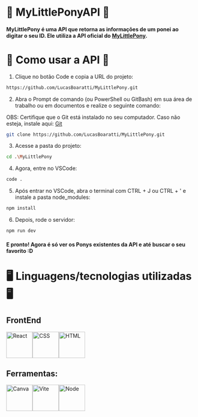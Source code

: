 # 🦄 MyLittlePonyAPI 🦄

#### MyLittlePony é uma API que retorna as informações de um ponei ao digitar o seu ID. Ele utiliza a API oficial do [MyLittlePony](https://ponyapi.net/).

# 🌈 Como usar a API 🌈

1. Clique no botão Code e copia a URL do projeto:

```bash
https://github.com/LucasBoaratti/MyLittlePony.git
```

2. Abra o Prompt de comando (ou PowerShell ou GitBash) em sua área de trabalho ou em documentos e realize o seguinte comando:

OBS: Certifique que o Git está instalado no seu computador. Caso não esteja, instale aqui: [Git](https://git-scm.com/downloads)

```bash 
git clone https://github.com/LucasBoaratti/MyLittlePony.git
```

3. Acesse a pasta do projeto:

```bash
cd .\MyLittlePony
```

4. Agora, entre no VSCode:

```bash
code .
```

5. Após entrar no VSCode, abra o terminal com CTRL + J ou CTRL + ' e instale a pasta node_modules: 

```bash
npm install
```

6. Depois, rode o servidor: 

```bash
npm run dev
```

#### E pronto! Agora é só ver os Ponys existentes da API e até buscar o seu favorito :D

# 🖥️ Linguagens/tecnologias utilizadas 🖥️

## FrontEnd

<div style="display: flex;">
  <img src="https://cdn.jsdelivr.net/gh/devicons/devicon@latest/icons/react/react-original.svg" alt="React" width="70px" height="70px"/>
  <img src="https://cdn.jsdelivr.net/gh/devicons/devicon@latest/icons/css3/css3-original.svg" alt="CSS" width="70px" height="70px"/>
  <img src="https://cdn.jsdelivr.net/gh/devicons/devicon@latest/icons/html5/html5-original.svg" alt="HTML" width="70px" height="70px"/>
</div>

## Ferramentas:

<div style="display: flex;">
  <img src="https://cdn.jsdelivr.net/gh/devicons/devicon@latest/icons/canva/canva-original.svg" alt="Canva" width="70px" height="70px" />
  <img src="https://cdn.jsdelivr.net/gh/devicons/devicon@latest/icons/vitejs/vitejs-original.svg" alt="Vite" width="70px" height="70px" />
  <img src="https://cdn.jsdelivr.net/gh/devicons/devicon@latest/icons/nodejs/nodejs-original.svg" alt="Node" width="70px" height="70px" />
</div>

